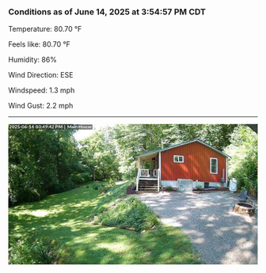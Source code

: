 ### Conditions as of June 14, 2025 at 3:54:57 PM CDT 

Temperature: 80.70 &deg;F

Feels like: 80.70 &deg;F

Humidity: 86%

Wind Direction: ESE

Windspeed: 1.3 mph

Wind Gust: 2.2 mph

---

<img src="./images/latest.jpeg"/>

